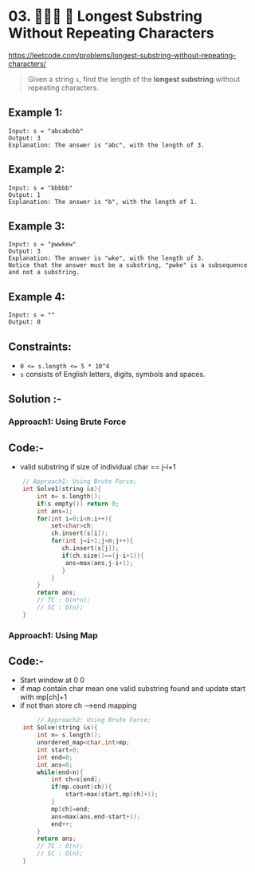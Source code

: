 # 03. 👩🏽‍🦯 🔎 Longest Substring Without Repeating Characters
https://leetcode.com/problems/longest-substring-without-repeating-characters/

> Given a string `s`, find the length of the <b>longest substring</b> without repeating characters.

## Example 1:
````
Input: s = "abcabcbb"
Output: 3
Explanation: The answer is "abc", with the length of 3.
````
## Example 2:
````
Input: s = "bbbbb"
Output: 1
Explanation: The answer is "b", with the length of 1.
```` 
## Example 3:
````
Input: s = "pwwkew"
Output: 3
Explanation: The answer is "wke", with the length of 3.
Notice that the answer must be a substring, "pwke" is a subsequence and not a substring.
````
## Example 4:
````
Input: s = ""
Output: 0
```` 

## Constraints:

- `0 <= s.length <= 5 * 10^4`
- `s` consists of English letters, digits, symbols and spaces.

## Solution :-

### Approach1: Using Brute Force

## Code:- 
- valid substring if size of individual char == j-i+1
```cpp
    // Approach1: Using Brute Force;
    int Solve1(string &s){
        int n= s.length();
        if(s.empty()) return 0;
        int ans=1;
        for(int i=0;i<n;i++){
            set<char>ch;
            ch.insert(s[i]);
            for(int j=i+1;j<n;j++){
               ch.insert(s[j]);
               if(ch.size()==(j-i+1)){
                ans=max(ans,j-i+1);
               }
            }
        }
        return ans;
        // TC : O(n*n);
        // SC : O(n);
    }
```
### Approach1: Using Map

## Code:- 
- Start window at 0 0 
- if map contain char mean one valid substring found and update start with mp[ch]+1
- if not than store ch -->end mapping
```cpp
        // Approach2: Using Brute Force;
    int Solve(string &s){
        int n= s.length();
        unordered_map<char,int>mp;
        int start=0;
        int end=0;
        int ans=0;
        while(end<n){
            int ch=s[end];
            if(mp.count(ch)){
                start=max(start,mp[ch]+1);
            }
            mp[ch]=end;
            ans=max(ans,end-start+1);
            end++;
        }
        return ans;
        // TC : O(n);
        // SC : O(n);
    }
```
